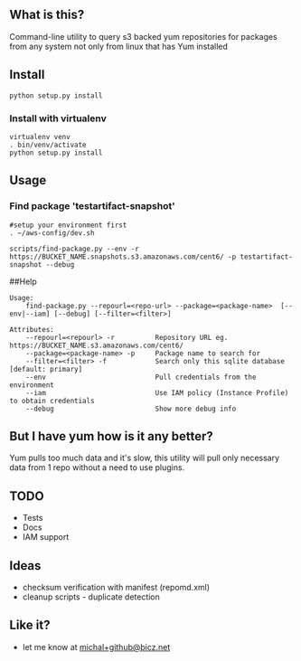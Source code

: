 ## What is this?

Command-line utility to query s3 backed yum repositories for packages from any system not only from linux that has Yum installed


## Install
```
python setup.py install
```

### Install with virtualenv
```
virtualenv venv
. bin/venv/activate
python setup.py install
```

## Usage

### Find package 'testartifact-snapshot'
```
#setup your environment first
. ~/aws-config/dev.sh

scripts/find-package.py --env -r https://BUCKET_NAME.snapshots.s3.amazonaws.com/cent6/ -p testartifact-snapshot --debug
```

##Help
```
Usage:
    find-package.py --repourl=<repo-url> --package=<package-name>  [--env|--iam] [--debug] [--filter=<filter>]

Attributes:
    --repourl=<repourl> -r          Repository URL eg. https://BUCKET_NAME.s3.amazonaws.com/cent6/
    --package=<package-name> -p     Package name to search for
    --filter=<filter> -f            Search only this sqlite database [default: primary]
    --env                           Pull credentials from the environment
    --iam                           Use IAM policy (Instance Profile) to obtain credentials
    --debug                         Show more debug info
```




## But I have yum how is it any better?

Yum pulls too much data and it's slow, this  utility will pull only necessary data from 1 repo without a need to use plugins.





## TODO

* Tests
* Docs
* IAM support

## Ideas

* checksum verification with manifest (repomd.xml)
* cleanup scripts - duplicate detection


## Like it?

* let me know at michal+github@bicz.net